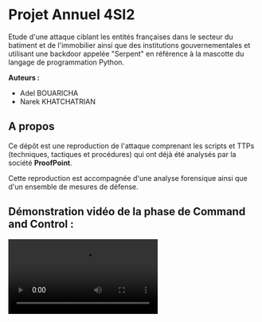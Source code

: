 # Projet Annuel 4SI2

Etude d'une attaque ciblant les entités françaises dans le secteur du batiment et de l'immobilier ainsi que des institutions gouvernementales et utilisant une backdoor appelée "Serpent" en référence à la mascotte du langage de programmation Python.

**Auteurs :**

* Adel BOUARICHA
* Narek KHATCHATRIAN

## A propos

Ce dépôt est une reproduction de l'attaque comprenant les scripts et TTPs (techniques, tactiques et procédures) qui ont déjà été analysés par la société **ProofPoint**.

Cette reproduction est accompagnée d'une analyse forensique ainsi que d'un ensemble de mesures de défense.

## Démonstration vidéo de la phase de Command and Control :
![](https://github.com/adelbrc/PA_4SI/blob/cc5321bf1d6fb1b128346dfdf745c8e07a0c191d/c2_demo.mp4)
